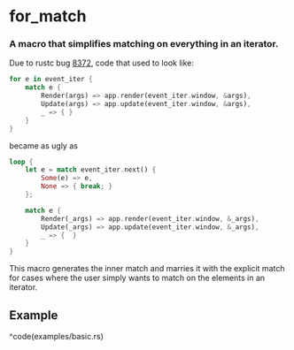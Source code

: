 # for_match

### A macro that simplifies matching on everything in an iterator.

Due to rustc bug [8372](https://github.com/rust-lang/rust/issues/8372),
code that used to look like:

```rust
for e in event_iter {
    match e {
        Render(args) => app.render(event_iter.window, &args),
        Update(args) => app.update(event_iter.window, &args),
        _ => { }
    }
}
```

became as ugly as

```rust
loop {
    let e = match event_iter.next() {
        Some(e) => e,
        None => { break; }
    };

    match e {
        Render(_args) => app.render(event_iter.window, &_args),
        Update(_args) => app.update(event_iter.window, &_args),
        _ => {  }
    }
}
```

This macro generates the inner match and marries it with the explicit match
for cases where the user simply wants to match on the elements in an iterator.

## Example
^code(examples/basic.rs)

